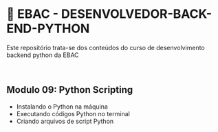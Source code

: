 # 📌 EBAC - DESENVOLVEDOR-BACK-END-PYTHON 
Este repositório trata-se dos conteúdos do curso de desenvolvimento backend python da EBAC

<br>

## Modulo 09: Python Scripting
- Instalando o Python na máquina
- Executando códigos Python no terminal
- Criando arquivos de script Python